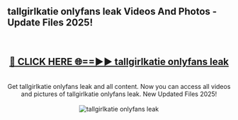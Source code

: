 <h2>tallgirlkatie onlyfans leak Videos And Photos - Update Files 2025!</h2>
<br>
<div align="center">
<h2><a href="https://top-ai-tools.click/QrbHav" rel="nofollow">🔴 CLICK HERE 🌐==►► tallgirlkatie onlyfans leak</a></h2>
<br>
Get tallgirlkatie onlyfans leak and all content. Now you can access all videos and pictures of tallgirlkatie onlyfans leak. New Updated Files 2025!
<br>
<br>
<a href="https://top-ai-tools.click/QrbHav" rel="nofollow" data-target="animated-image.originalLink"><img src="https://i.ibb.co.com/WyWwxjT/player-gif2.gif" alt="tallgirlkatie onlyfans leak" style="max-width: 100%; display: inline-block;" data-target="animated-image.originalImage"></a>
</div>
<br>